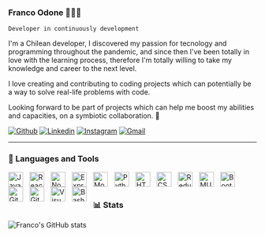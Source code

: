 ### Franco Odone 👨🏻‍💻

`Developer in continuously development`

I'm a Chilean developer, I discovered my passion for tecnology and programming throughout the pandemic, and since then I've been totally in love with the learning process, therefore I'm totally willing to take my knowledge and career to the next level.

I love creating and contributing to coding projects which can potentially be a way to solve real-life problems with code.

Looking forward to be part of projects which can help me boost my abilities and capacities, on a symbiotic collaboration. 🤝

[![Github](https://img.shields.io/badge/-Github-000?style=flat&logo=Github&logoColor=white)](https://github.com/Franco-Odone)
[![Linkedin](https://img.shields.io/badge/-LinkedIn-blue?style=flat&logo=Linkedin&logoColor=white)](https://www.linkedin.com/in/franco-odone-p/)
[![Instagram](https://img.shields.io/badge/-Instagram-c13584?style=flat&labelColor=c13584&logo=instagram&logoColor=white)](https://www.instagram.com/odonefrancodev/)
[![Gmail](https://img.shields.io/badge/-Gmail-c14438?style=flat&logo=Gmail&logoColor=white)](mailto:franco.odone.p@gmail.com)

---

### 🧰 Languages and Tools

<img align="left" alt="JavaScript" width="30px" style="padding-right:10px;" src="https://cdn.jsdelivr.net/gh/devicons/devicon/icons/javascript/javascript-plain.svg" />
<img align="left" alt="React" width="30px" style="padding-right:10px;" src="https://cdn.jsdelivr.net/gh/devicons/devicon/icons/react/react-original.svg" />
<img align="left" alt="NodeJS" width="30px" style="padding-right:10px;" src="https://cdn.jsdelivr.net/gh/devicons/devicon/icons/nodejs/nodejs-original.svg" />
<img align="left" alt="Express" width="30px" style="padding-right:10px;" src="https://cdn.jsdelivr.net/gh/devicons/devicon/icons/express/express-original.svg" />
<img align="left" alt="MongoDB" width="30px" style="padding-right:10px;" src="https://cdn.jsdelivr.net/gh/devicons/devicon/icons/mongodb/mongodb-original.svg" />
<img align="left" alt="Python" width="30px" style="padding-right:10px;" src="https://cdn.jsdelivr.net/gh/devicons/devicon/icons/python/python-plain.svg" />
<img align="left" alt="HTML" width="30px" style="padding-right:10px;" src="https://cdn.jsdelivr.net/gh/devicons/devicon/icons/html5/html5-plain.svg" />
<img align="left" alt="CSS" width="30px" style="padding-right:10px;" src="https://cdn.jsdelivr.net/gh/devicons/devicon/icons/css3/css3-plain.svg" />
<img align="left" alt="Redux" width="30px" style="padding-right:10px;" src="https://cdn.jsdelivr.net/gh/devicons/devicon/icons/redux/redux-original.svg" />
<img align="left" alt="MUI" width="30px" style="padding-right:10px;" src="https://cdn.jsdelivr.net/gh/devicons/devicon/icons/materialui/materialui-original.svg" />
<img align="left" alt="Bootstrap" width="30px" style="padding-right:10px;" src="https://cdn.jsdelivr.net/gh/devicons/devicon/icons/bootstrap/bootstrap-original.svg" />
<img align="left" alt="Git" width="30px" style="padding-right:10px;" src="https://cdn.jsdelivr.net/gh/devicons/devicon/icons/git/git-original.svg" />
<img align="left" alt="GitHub" width="30px" style="padding-right:10px;" src="https://user-images.githubusercontent.com/3369400/139447912-e0f43f33-6d9f-45f8-be46-2df5bbc91289.png" />
<img align="left" alt="Visual Studio Code" width="30px" style="padding-right:10px;" src="https://cdn.jsdelivr.net/gh/devicons/devicon/icons/vscode/vscode-original.svg" />
<img align="left" alt="Bash" width="30px" style="padding-right:10px;" src="https://cdn.jsdelivr.net/gh/devicons/devicon/icons/bash/bash-original.svg" />
<br />

#

### 📊 Stats

![Franco's GitHub stats](https://github-readme-stats.vercel.app/api?username=Franco-Odone&show_icons=true&theme=gruvbox)

<!-- ![GitHub Streak](https://streak-stats.demolab.com?user=Franco-Odone&theme=gruvbox&border_radius=4.5) -->
